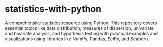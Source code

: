 # statistics-with-python
A comprehensive statistics resource using Python. This repository covers essential topics like data distribution, measures of dispersion, univariate and bivariate analysis, and hypothesis testing with practical examples and visualizations using libraries like NumPy, Pandas, SciPy, and Seaborn.
